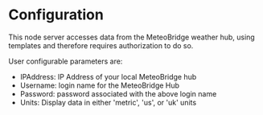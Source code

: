 
# Configuration

This node server accesses data from the MeteoBridge weather hub,
using templates and therefore requires authorization to do so.

User configurable parameters are:

- IPAddress: IP Address of your local MeteoBridge hub
- Username: login name for the MeteoBridge Hub
- Password: password associated with the above login name
- Units: Display data in either 'metric', 'us', or 'uk' units